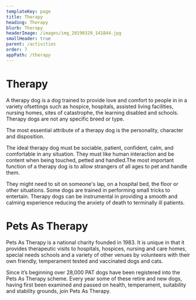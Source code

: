```yaml
---
templateKey: page
title: Therapy
heading: Therapy
blurb: Therapy
headerImage: /images/img_20190329_141844.jpg
smallHeader: true
parent: /activities
order: 7
appPath: /therapy
---
```

# Therapy

A therapy dog is a dog trained to provide love and comfort to people in in a variety ofsettings such as hospice, hospitals, assisted living facilities, nursing homes, sites of catastrophe, the learning disabled and schools. ​Therapy dogs are not any specific breed or type.

The most essential attribute of a therapy dog is the personality, character and disposition.

The ideal therapy dog must be sociable, patient, confident, calm, and comfortable in any situation. They must like human interaction and be content when being touched, petted and handled.​The most important function of a therapy dog  is to allow strangers of all ages to pet and handle them.  

They might need to sit on someone's lap, on a hospital bed, the floor or other situations.   Some dogs are trained in performing small tricks to entertain. Therapy dogs can be instrumental in providing a smooth and calming experience reducing the anxiety of death to terminally ill patients.



# Pets As Therapy

Pets As Therapy is a national charity founded in 1983. It is unique in that it provides therapeutic visits to hospitals, hospices, nursing and care homes, special needs schools and a variety of other venues by volunteers with their own friendly, temperament tested and vaccinated dogs and cats.

Since it’s beginning over 28,000 PAT dogs have been registered into the Pets As Therapy scheme. Every year some of these retire and new dogs, having first been examined and passed on health, temperament, suitability and stability grounds, join Pets As Therapy.
